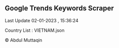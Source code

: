 

## Google Trends Keywords Scraper 
 
Last Update 02-01-2023 , 15:36:24

Country List :
VIETNAM.json



© Abdul Muttaqin 
